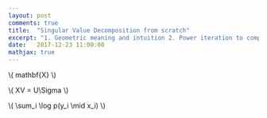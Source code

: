 ```yaml
---
layout: post
comments: true
title:  "Singular Value Decomposition from scratch"
excerpt: "1. Geometric meaning and intuition 2. Power iteration to compute "
date:   2017-12-23 11:00:00
mathjax: true
---
```


\\( mathbf{X} \\)

\\( XV = U\Sigma \\)

\\( \sum\_i \log p(y\_i \mid x\_i) \\)